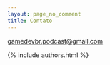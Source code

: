 ```yaml
---
layout: page_no_comment
title: Contato
---
```


gamedevbr.podcast@gmail.com

{% include authors.html %}
